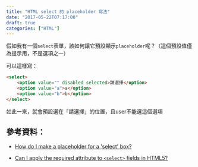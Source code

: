 ```yaml
---
title: "HTML select 的 placeholder 寫法"
date: "2017-05-22T07:17:00"
draft: true
categories: ["HTML"]
---
```


假如我有一個`select`表單，該如何讓它預設顯示`placeholder`呢？（這個預設值僅為提示用，不是選項之一）

可以這樣寫：

```html
<select>
    <option value="" disabled selected>請選擇</option>
    <option value="a">a</option>
    <option value="b">b</option>
</select>
```

如此一來，就會預設選在「請選擇」的位置，且user不能選這個選項

## 參考資料：
- [How do I make a placeholder for a 'select' box?](http://stackoverflow.com/questions/5805059/how-do-i-make-a-placeholder-for-a-select-box)

- [Can I apply the required attribute to `<select>` fields in HTML5?](http://stackoverflow.com/questions/6048710/can-i-apply-the-required-attribute-to-select-fields-in-html5/6048891#6048891)
